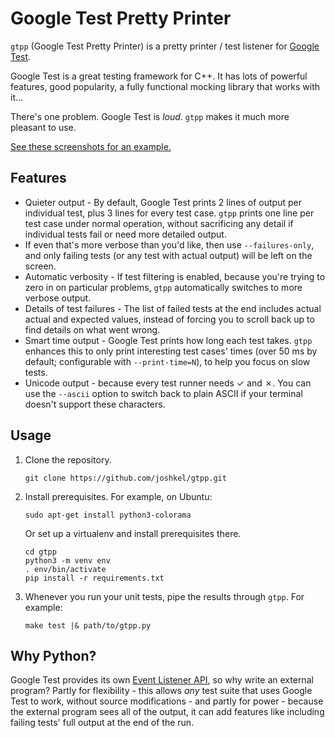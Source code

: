 # Google Test Pretty Printer

`gtpp` (Google Test Pretty Printer) is a pretty printer / test listener for
[Google Test](https://github.com/google/googletest).

Google Test is a great testing framework for C++. It has lots of powerful
features, good popularity, a fully functional mocking library that works with
it…

There's one problem. Google Test is *loud*.  `gtpp` makes it much more pleasant
to use.

[See these screenshots for an example.](docs/screenshots.md)

## Features

* Quieter output - By default, Google Test prints 2 lines of output per
  individual test, plus 3 lines for every test case.  `gtpp` prints one line
  per test case under normal operation, without sacrificing any detail if
  individual tests fail or need more detailed output.
* If even that's more verbose than you'd like, then use `--failures-only`, and
  only failing tests (or any test with actual output) will be left on the screen.
* Automatic verbosity - If test filtering is enabled, because you're trying to
  zero in on particular problems, `gtpp` automatically switches to more verbose
  output.
* Details of test failures - The list of failed tests at the end includes
  actual actual and expected values, instead of forcing you to scroll back up
  to find details on what went wrong.
* Smart time output - Google Test prints how long each test takes.  `gtpp`
  enhances this to only print interesting test cases' times (over 50 ms by
  default; configurable with `--print-time=N`), to help you focus on slow
  tests.
* Unicode output - because every test runner needs ✓ and ✗.  You can use the
  `--ascii` option to switch back to plain ASCII if your terminal doesn't
  support these characters.

## Usage

1. Clone the repository.

    ```
    git clone https://github.com/joshkel/gtpp.git
    ```

2. Install prerequisites.  For example, on Ubuntu:

    ```
    sudo apt-get install python3-colorama
    ```

    Or set up a virtualenv and install prerequisites there.

    ```
    cd gtpp
    python3 -m venv env
    . env/bin/activate
    pip install -r requirements.txt
    ```

3. Whenever you run your unit tests, pipe the results through `gtpp`.  For example:

    ```
    make test |& path/to/gtpp.py
    ```

## Why Python?

Google Test provides its own [Event Listener
API](https://github.com/google/googletest/blob/master/googletest/docs/AdvancedGuide.md#extending-google-test-by-handling-test-events),
so why write an external program?  Partly for flexibility - this allows _any_
test suite that uses Google Test to work, without source modifications - and
partly for power - because the external program sees all of the output, it can
add features like including failing tests' full output at the end of the run.
